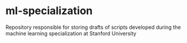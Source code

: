 # ml-specialization
Repository responsible for storing drafts of scripts developed during the machine learning specialization at Stanford University
